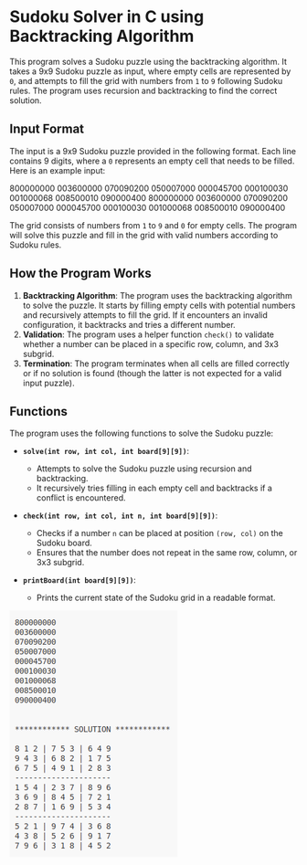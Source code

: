 # Sudoku Solver in C using Backtracking Algorithm

This program solves a Sudoku puzzle using the backtracking algorithm. It takes a 9x9 Sudoku puzzle as input, where empty cells are represented by `0`, and attempts to fill the grid with numbers from `1` to `9` following Sudoku rules. The program uses recursion and backtracking to find the correct solution.

## Input Format

The input is a 9x9 Sudoku puzzle provided in the following format. Each line contains 9 digits, where a `0` represents an empty cell that needs to be filled. Here is an example input:

800000000
003600000
070090200
050007000
000045700
000100030
001000068
008500010
090000400
800000000
003600000
070090200
050007000
000045700
000100030
001000068
008500010
090000400

The grid consists of numbers from `1` to `9` and `0` for empty cells. The program will solve this puzzle and fill in the grid with valid numbers according to Sudoku rules.

## How the Program Works

1. **Backtracking Algorithm**: The program uses the backtracking algorithm to solve the puzzle. It starts by filling empty cells with potential numbers and recursively attempts to fill the grid. If it encounters an invalid configuration, it backtracks and tries a different number.
2. **Validation**: The program uses a helper function `check()` to validate whether a number can be placed in a specific row, column, and 3x3 subgrid.
3. **Termination**: The program terminates when all cells are filled correctly or if no solution is found (though the latter is not expected for a valid input puzzle).

## Functions

The program uses the following functions to solve the Sudoku puzzle:

- **`solve(int row, int col, int board[9][9])`**:
  - Attempts to solve the Sudoku puzzle using recursion and backtracking.
  - It recursively tries filling in each empty cell and backtracks if a conflict is encountered.

- **`check(int row, int col, int n, int board[9][9])`**:
  - Checks if a number `n` can be placed at position `(row, col)` on the Sudoku board.
  - Ensures that the number does not repeat in the same row, column, or 3x3 subgrid.

- **`printBoard(int board[9][9])`**:
  - Prints the current state of the Sudoku grid in a readable format.

 ![Example](https://github.com/robert-portilho/sudoku-solver/blob/main/sudoku_solver.png)
